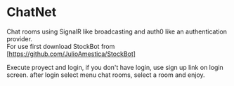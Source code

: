 ﻿# ChatNet
Chat rooms using SignalR like broadcasting and auth0 like an authentication provider.<br>
For use first download StockBot from [https://github.com/JulioAmestica/StockBot]

Execute proyect and login, if you don't have login, use sign up link on login screen.
after login select menu chat rooms, select a room and enjoy.
